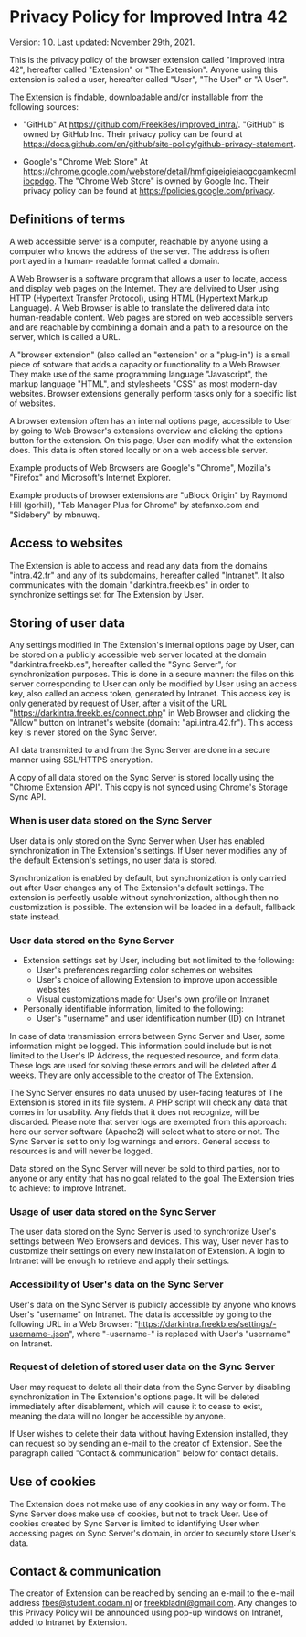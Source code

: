 # Privacy Policy for Improved Intra 42

Version: 1.0.
Last updated: November 29th, 2021.

This is the privacy policy of the browser extension called "Improved Intra 42",
hereafter called "Extension" or "The Extension". Anyone using this extension is
called a user, hereafter called "User", "The User" or "A User".

The Extension is findable, downloadable and/or installable from the following
sources:

- "GitHub"
At https://github.com/FreekBes/improved_intra/.
"GitHub" is owned by GitHub Inc.
Their privacy policy can be found at
https://docs.github.com/en/github/site-policy/github-privacy-statement.

- Google's "Chrome Web Store"
At https://chrome.google.com/webstore/detail/hmflgigeigiejaogcgamkecmlibcpdgo.
The "Chrome Web Store" is owned by Google Inc.
Their privacy policy can be found at https://policies.google.com/privacy.


## Definitions of terms
A web accessible server is a computer, reachable by anyone using a computer
who knows the address of the server. The address is often portrayed in a human-
readable format called a domain.

A Web Browser is a software program that allows a user to locate, access and
display web pages on the Internet. They are delivired to User using HTTP
(Hypertext Transfer Protocol), using HTML (Hypertext Markup Language). A Web
Browser is able to translate the delivered data into human-readable content.
Web pages are stored on web accessible servers and are reachable by combining a
domain and a path to a resource on the server, which is called a URL.

A "browser extension" (also called an "extension" or a "plug-in") is a small
piece of sotware that adds a capacity or functionality to a Web Browser.
They make use of the same programming language "Javascript", the markup language
"HTML", and stylesheets "CSS" as most modern-day websites.
Browser extensions generally perform tasks only for a specific list of websites.

A browser extension often has an internal options page, accessible to User by
going to Web Browser's extensions overview and clicking the options button for
the extension. On this page, User can modify what the extension does. This data
is often stored locally or on a web accessible server.

Example products of Web Browsers are Google's "Chrome", Mozilla's "Firefox" and
Microsoft's Internet Explorer.

Example products of browser extensions are "uBlock Origin" by Raymond Hill
(gorhill), "Tab Manager Plus for Chrome" by stefanxo.com and "Sidebery" by
mbnuwq.


## Access to websites
The Extension is able to access and read any data from the domains "intra.42.fr"
and any of its subdomains, hereafter called "Intranet". It also communicates
with the domain "darkintra.freekb.es" in order to synchronize settings set for
The Extension by User.


## Storing of user data
Any settings modified in The Extension's internal options page by User, can be
stored on a publicly accessible web server located at the domain
"darkintra.freekb.es", hereafter called the "Sync Server", for synchronization
purposes. This is done in a secure manner: the files on this server
corresponding to User can only be modified by User using an access key, also
called an access token, generated by Intranet. This access key is only generated
by request of User, after a visit of the URL
"https://darkintra.freekb.es/connect.php" in Web Browser and clicking the
"Allow" button on Intranet's website (domain: "api.intra.42.fr"). This access
key is never stored on the Sync Server.

All data transmitted to and from the Sync Server are done in a secure manner
using SSL/HTTPS encryption.

A copy of all data stored on the Sync Server is stored locally using the
"Chrome Extension API". This copy is not synced using Chrome's Storage Sync API.


### When is user data stored on the Sync Server
User data is only stored on the Sync Server when User has enabled
synchronization in The Extension's settings. If User never modifies any of
the default Extension's settings, no user data is stored.

Synchronization is enabled by default, but synchronization is only carried out
after User changes any of The Extension's default settings. The extension is
perfectly usable without synchronization, although then no customization is
possible. The extension will be loaded in a default, fallback state instead.


### User data stored on the Sync Server
- Extension settings set by User, including but not limited to the following:
	- User's preferences regarding color schemes on websites
	- User's choice of allowing Extension to improve upon accessible websites
	- Visual customizations made for User's own profile on Intranet
- Personally identifiable information, limited to the following:
	- User's "username" and user identification number (ID) on Intranet

In case of data transmission errors between Sync Server and User, some
information might be logged. This information could include but is not limited
to the User's IP Address, the requested resource, and form data. These logs are
used for solving these errors and will be deleted after 4 weeks. They are only
accessible to the creator of The Extension.

The Sync Server ensures no data unused by user-facing features of The Extension
is stored in its file system. A PHP script will check any data that comes in for
usability. Any fields that it does not recognize, will be discarded. Please note
that server logs are exempted from this approach: here our server software
(Apache2) will select what to store or not. The Sync Server is set to only log
warnings and errors. General access to resources is and will never be logged.

Data stored on the Sync Server will never be sold to third parties, nor to
anyone or any entity that has no goal related to the goal The Extension tries to
achieve: to improve Intranet.


### Usage of user data stored on the Sync Server
The user data stored on the Sync Server is used to synchronize User's settings
between Web Browsers and devices. This way, User never has to customize their
settings on every new installation of Extension. A login to Intranet will be
enough to retrieve and apply their settings.


### Accessibility of User's data on the Sync Server
User's data on the Sync Server is publicly accessible by anyone who knows User's
"username" on Intranet. The data is accessible by going to the following URL in
a Web Browser: "https://darkintra.freekb.es/settings/-username-.json", where
"-username-" is replaced with User's "username" on Intranet.


### Request of deletion of stored user data on the Sync Server
User may request to delete all their data from the Sync Server by disabling
synchronization in The Extension's options page. It will be deleted immediately
after disablement, which will cause it to cease to exist, meaning the data will
no longer be accessible by anyone.

If User wishes to delete their data without having Extension installed, they
can request so by sending an e-mail to the creator of Extension.
See the paragraph called "Contact & communication" below for contact details.


## Use of cookies
The Extension does not make use of any cookies in any way or form.
The Sync Server does make use of cookies, but not to track User. Use of cookies
created by Sync Server is limited to identifying User when accessing pages on
Sync Server's domain, in order to securely store User's data.


## Contact & communication
The creator of Extension can be reached by sending an e-mail to the e-mail
address fbes@student.codam.nl or freekbladnl@gmail.com. Any changes to this
Privacy Policy will be announced using pop-up windows on Intranet, added to
Intranet by Extension.